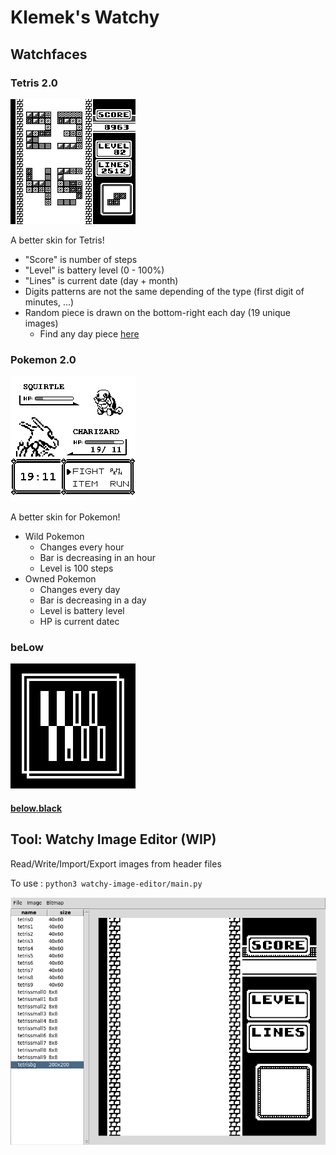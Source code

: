 # Klemek's Watchy

## Watchfaces

### Tetris 2.0

![](./watchfaces/tetris-2.0/preview.bmp)

A better skin for Tetris!

* "Score" is number of steps
* "Level" is battery level (0 - 100%)
* "Lines" is current date (day + month)
* Digits patterns are not the same depending of the type (first digit of minutes, ...)
* Random piece is drawn on the bottom-right each day (19 unique images)
  * Find any day piece [here](https://klemek.github.io/watchy/)



### Pokemon 2.0

![](./watchfaces/pokemon-2.0/preview.bmp)

A better skin for Pokemon!

* Wild Pokemon
  * Changes every hour
  * Bar is decreasing in an hour
  * Level is 100 steps
* Owned Pokemon
  * Changes every day
  * Bar is decreasing in a day
  * Level is battery level
  * HP is current datec

### beLow

![](./watchfaces/below/preview.bmp)

#### [below.black](https://below.black)

## Tool: Watchy Image Editor (WIP)

Read/Write/Import/Export images from header files

To use : `python3 watchy-image-editor/main.py`

![preview](./watchy-image-editor/preview.png)